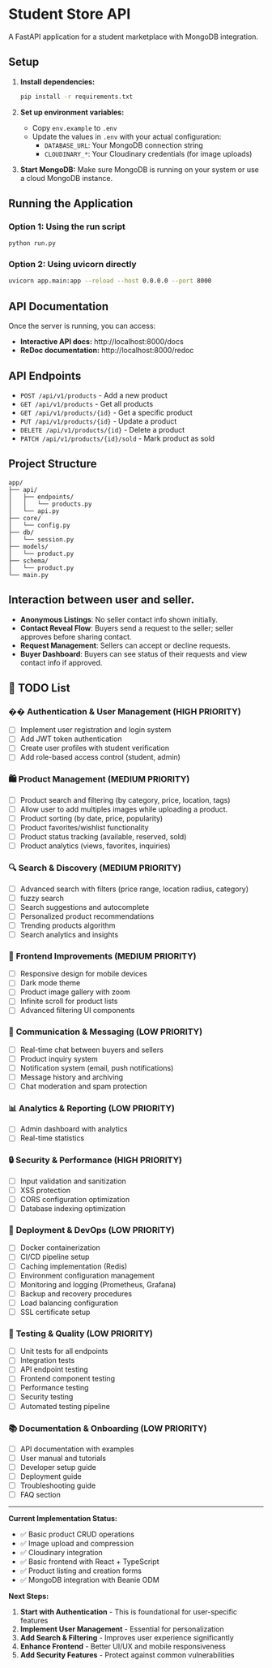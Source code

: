 # Student Store API

A FastAPI application for a student marketplace with MongoDB integration.

## Setup

1. **Install dependencies:**
   ```bash
   pip install -r requirements.txt
   ```

2. **Set up environment variables:**
   - Copy `env.example` to `.env`
   - Update the values in `.env` with your actual configuration:
     - `DATABASE_URL`: Your MongoDB connection string
     - `CLOUDINARY_*`: Your Cloudinary credentials (for image uploads)

3. **Start MongoDB:**
   Make sure MongoDB is running on your system or use a cloud MongoDB instance.

## Running the Application

### Option 1: Using the run script
```bash
python run.py
```

### Option 2: Using uvicorn directly
```bash
uvicorn app.main:app --reload --host 0.0.0.0 --port 8000
```

## API Documentation

Once the server is running, you can access:
- **Interactive API docs:** http://localhost:8000/docs
- **ReDoc documentation:** http://localhost:8000/redoc

## API Endpoints

- `POST /api/v1/products` - Add a new product
- `GET /api/v1/products` - Get all products
- `GET /api/v1/products/{id}` - Get a specific product
- `PUT /api/v1/products/{id}` - Update a product
- `DELETE /api/v1/products/{id}` - Delete a product
- `PATCH /api/v1/products/{id}/sold` - Mark product as sold
## Project Structure

```
app/
├── api/
│   ├── endpoints/
│   │   └── products.py
│   └── api.py
├── core/
│   └── config.py
├── db/
│   └── session.py
├── models/
│   └── product.py
├── schema/
│   └── product.py
└── main.py
```

## Interaction between user and seller.
- **Anonymous Listings**: No seller contact info shown initially.
- **Contact Reveal Flow**: Buyers send a request to the seller; seller approves before sharing contact.
- **Request Management**: Sellers can accept or decline requests.
- **Buyer Dashboard**: Buyers can see status of their requests and view contact info if approved.


## 🚀 TODO List

### �� **Authentication & User Management (HIGH PRIORITY)**
- [ ] Implement user registration and login system
- [ ] Add JWT token authentication
- [ ] Create user profiles with student verification
- [ ] Add role-based access control (student, admin)

### 🛍️ **Product Management (MEDIUM PRIORITY)**
- [ ] Product search and filtering (by category, price, location, tags)
- [ ] Allow user to add multiples images while uploading a product.
- [ ] Product sorting (by date, price, popularity)
- [ ] Product favorites/wishlist functionality
- [ ] Product status tracking (available, reserved, sold)
- [ ] Product analytics (views, favorites, inquiries)

### 🔍 **Search & Discovery (MEDIUM PRIORITY)**
- [ ] Advanced search with filters (price range, location radius, category)
- [ ] fuzzy search
- [ ] Search suggestions and autocomplete
- [ ] Personalized product recommendations
- [ ] Trending products algorithm
- [ ] Search analytics and insights

### 📱 **Frontend Improvements (MEDIUM PRIORITY)**
- [ ] Responsive design for mobile devices
- [ ] Dark mode theme
- [ ] Product image gallery with zoom
- [ ] Infinite scroll for product lists
- [ ] Advanced filtering UI components

### 💬 **Communication & Messaging (LOW PRIORITY)**
- [ ] Real-time chat between buyers and sellers
- [ ] Product inquiry system
- [ ] Notification system (email, push notifications)
- [ ] Message history and archiving
- [ ] Chat moderation and spam protection 

### 📊 **Analytics & Reporting (LOW PRIORITY)**
- [ ] Admin dashboard with analytics
- [ ] Real-time statistics

### 🔒 **Security & Performance (HIGH PRIORITY)**
- [ ] Input validation and sanitization
- [ ] XSS protection
- [ ] CORS configuration optimization
- [ ] Database indexing optimization

### 🚀 **Deployment & DevOps (LOW PRIORITY)**
- [ ] Docker containerization
- [ ] CI/CD pipeline setup
- [ ] Caching implementation (Redis)
- [ ] Environment configuration management
- [ ] Monitoring and logging (Prometheus, Grafana)
- [ ] Backup and recovery procedures
- [ ] Load balancing configuration
- [ ] SSL certificate setup

### 🧪 **Testing & Quality (LOW PRIORITY)**
- [ ] Unit tests for all endpoints
- [ ] Integration tests
- [ ] API endpoint testing
- [ ] Frontend component testing
- [ ] Performance testing
- [ ] Security testing
- [ ] Automated testing pipeline

### 📚 **Documentation & Onboarding (LOW PRIORITY)**
- [ ] API documentation with examples
- [ ] User manual and tutorials
- [ ] Developer setup guide
- [ ] Deployment guide
- [ ] Troubleshooting guide
- [ ] FAQ section

---

**Current Implementation Status:**
- ✅ Basic product CRUD operations
- ✅ Image upload and compression
- ✅ Cloudinary integration
- ✅ Basic frontend with React + TypeScript
- ✅ Product listing and creation forms
- ✅ MongoDB integration with Beanie ODM

**Next Steps:**
1. **Start with Authentication** - This is foundational for user-specific features
2. **Implement User Management** - Essential for personalization
3. **Add Search & Filtering** - Improves user experience significantly
4. **Enhance Frontend** - Better UI/UX and mobile responsiveness
5. **Add Security Features** - Protect against common vulnerabilities